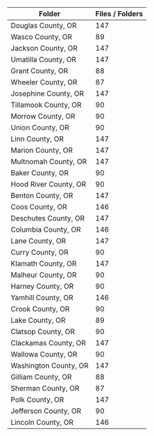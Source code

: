 | Folder                |   Files / Folders |
|-----------------------|-------------------|
| Douglas County, OR    |               147 |
| Wasco County, OR      |                89 |
| Jackson County, OR    |               147 |
| Umatilla County, OR   |               147 |
| Grant County, OR      |                88 |
| Wheeler County, OR    |                87 |
| Josephine County, OR  |               147 |
| Tillamook County, OR  |                90 |
| Morrow County, OR     |                90 |
| Union County, OR      |                90 |
| Linn County, OR       |               147 |
| Marion County, OR     |               147 |
| Multnomah County, OR  |               147 |
| Baker County, OR      |                90 |
| Hood River County, OR |                90 |
| Benton County, OR     |               147 |
| Coos County, OR       |               146 |
| Deschutes County, OR  |               147 |
| Columbia County, OR   |               146 |
| Lane County, OR       |               147 |
| Curry County, OR      |                90 |
| Klamath County, OR    |               147 |
| Malheur County, OR    |                90 |
| Harney County, OR     |                90 |
| Yamhill County, OR    |               146 |
| Crook County, OR      |                90 |
| Lake County, OR       |                89 |
| Clatsop County, OR    |                90 |
| Clackamas County, OR  |               147 |
| Wallowa County, OR    |                90 |
| Washington County, OR |               147 |
| Gilliam County, OR    |                88 |
| Sherman County, OR    |                87 |
| Polk County, OR       |               147 |
| Jefferson County, OR  |                90 |
| Lincoln County, OR    |               146 |